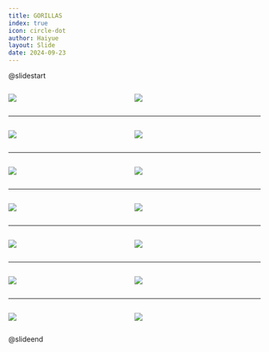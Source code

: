 ```yaml
---
title: GORILLAS
index: true
icon: circle-dot
author: Haiyue
layout: Slide
date: 2024-09-23
---
```

 
@slidestart

<div style="display:flex">
<div style="flex:1">

![](/reading/english/Level-K/GORILLAS/001.webp)
</div>
<div style="flex:1">

![](/reading/english/Level-K/GORILLAS/002.webp)
</div>
</div>

---

<div style="display:flex">
<div style="flex:1">

![](/reading/english/Level-K/GORILLAS/003.webp)
</div>
<div style="flex:1">

![](/reading/english/Level-K/GORILLAS/004.webp)
</div>
</div>

---

<div style="display:flex">
<div style="flex:1">

![](/reading/english/Level-K/GORILLAS/005.webp)
</div>
<div style="flex:1">

![](/reading/english/Level-K/GORILLAS/006.webp)
</div>
</div>

---

<div style="display:flex">
<div style="flex:1">

![](/reading/english/Level-K/GORILLAS/007.webp)
</div>
<div style="flex:1">

![](/reading/english/Level-K/GORILLAS/008.webp)
</div>
</div>

---

<div style="display:flex">
<div style="flex:1">

![](/reading/english/Level-K/GORILLAS/009.webp)
</div>
<div style="flex:1">

![](/reading/english/Level-K/GORILLAS/010.webp)
</div>
</div>

---

<div style="display:flex">
<div style="flex:1">

![](/reading/english/Level-K/GORILLAS/011.webp)
</div>
<div style="flex:1">

![](/reading/english/Level-K/GORILLAS/012.webp)
</div>
</div>

---

<div style="display:flex">
<div style="flex:1">

![](/reading/english/Level-K/GORILLAS/013.webp)
</div>
<div style="flex:1">

![](/reading/english/Level-K/GORILLAS/014.webp)
</div>
</div>

@slideend